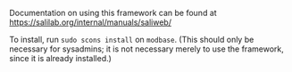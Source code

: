 Documentation on using this framework can be found at
https://salilab.org/internal/manuals/saliweb/

To install, run `sudo scons install` on `modbase`. (This should only be
necessary for sysadmins; it is not necessary merely to use the framework,
since it is already installed.)
